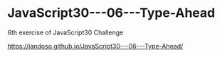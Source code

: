 # JavaScript30---06---Type-Ahead
6th exercise of JavaScript30 Challenge

https://jandoso.github.io/JavaScript30---06---Type-Ahead/
